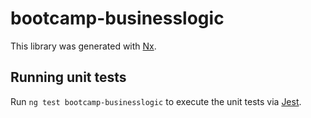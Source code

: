# bootcamp-businesslogic

This library was generated with [Nx](https://nx.dev).

## Running unit tests

Run `ng test bootcamp-businesslogic` to execute the unit tests via [Jest](https://jestjs.io).
